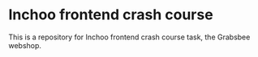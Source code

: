 # Inchoo frontend crash course

This is a repository for Inchoo frontend crash course task, the Grabsbee webshop.

